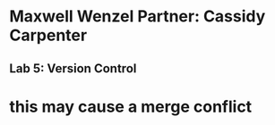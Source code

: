 
# Maxwell Wenzel Partner: Cassidy Carpenter

## Lab 5: Version Control
# this may cause a merge conflict
